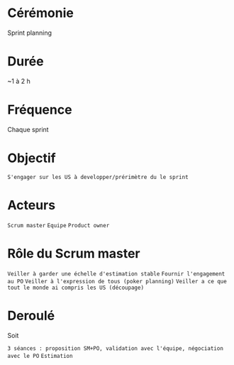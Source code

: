 # Cérémonie

Sprint planning

# Durée

~1 à 2 h

# Fréquence

Chaque sprint

# Objectif

`S'engager sur les US à developper/prérimètre du le sprint`

# Acteurs

`Scrum master`
`Equipe`
`Product owner`

 # Rôle du Scrum master
 
`Veiller à garder une échelle d'estimation stable`
`Fournir l'engagement au PO`
`Veiller à l'expression de tous (poker planning)`
`Veiller a ce que tout le monde ai compris les US (découpage)`

# Deroulé

Soit

`3 séances : proposition SM+PO, validation avec l'équipe, négociation avec le PO`
`Estimation`
